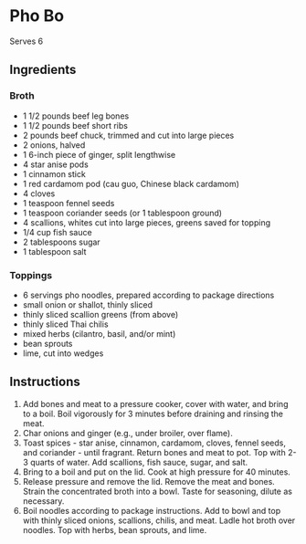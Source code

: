 # Pho Bo

Serves 6

## Ingredients

### Broth

- 1 1/2 pounds beef leg bones
- 1 1/2 pounds beef short ribs
- 2 pounds beef chuck, trimmed and cut into large pieces
- 2 onions, halved
- 1 6-inch piece of ginger, split lengthwise
- 4 star anise pods
- 1 cinnamon stick
- 1 red cardamom pod (cau guo, Chinese black cardamom)
- 4 cloves
- 1 teaspoon fennel seeds
- 1 teaspoon coriander seeds (or 1 tablespoon ground)
- 4 scallions, whites cut into large pieces, greens saved for topping
- 1/4 cup fish sauce
- 2 tablespoons sugar
- 1 tablespoon salt

### Toppings

- 6 servings pho noodles, prepared according to package directions
- small onion or shallot, thinly sliced
- thinly sliced scallion greens (from above)
- thinly sliced Thai chilis
- mixed herbs (cilantro, basil, and/or mint)
- bean sprouts
- lime, cut into wedges

## Instructions

1. Add bones and meat to a pressure cooker, cover with water, and bring to a boil. Boil vigorously for 3 minutes before draining and rinsing the meat.
2. Char onions and ginger (e.g., under broiler, over flame).
3. Toast spices - star anise, cinnamon, cardamom, cloves, fennel seeds, and coriander - until fragrant. Return bones and meat to pot. Top with 2-3 quarts of water. Add scallions, fish sauce, sugar, and salt.
4. Bring to a boil and put on the lid. Cook at high pressure for 40 minutes.
5. Release pressure and remove the lid. Remove the meat and bones. Strain the concentrated broth into a bowl. Taste for seasoning, dilute as necessary.
6. Boil noodles according to package instructions. Add to bowl and top with thinly sliced onions, scallions, chilis, and meat. Ladle hot broth over noodles. Top with herbs, bean sprouts, and lime.
